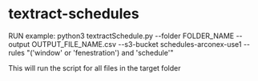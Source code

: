 # textract-schedules

RUN example: python3 textractSchedule.py --folder FOLDER_NAME --output OUTPUT_FILE_NAME.csv  --s3-bucket schedules-arconex-use1 --rules "('window' or 'fenestration') and 'schedule'"

This will run the script for all files in the target folder



